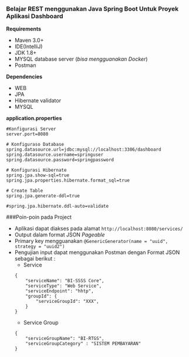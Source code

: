 ### Belajar REST menggunakan Java Spring Boot Untuk Proyek Aplikasi Dashboard

**Requirements**
* Maven 3.0+
* IDE(IntelliJ)
* JDK 1.8+
* MYSQL database server (_bisa mengguanakan Docker_)
* Postman 

**Dependencies**
* WEB
* JPA
* Hibernate validator
* MYSQL

**application.properties**
```$xslt
#Konfigurasi Server
server.port=8080

# Konfiguraso Database
spring.datasource.url=jdbc:mysql://localhost:3306/dashboard
spring.datasource.username=springuser
spring.datasource.password=springpassword

# Konfigurasi Hibernate
spring.jpa.show-sql=true
spring.jpa.properties.hibernate.format_sql=true

# Create Table
spring.jpa.generate-ddl=true

#spring.jpa.hibernate.ddl-auto=validate
```
###Poin-poin pada Project
* Aplikasi dapat diakses pada alamat `http://localhost:8080/services/`
* Output dalam format JSON _Pageable_
* Primary key mengguanakan `@GenericGenerator(name = "uuid", strategy = "uuid2")`
* Pengujian input dapat menggunakan Postman dengan Format JSON sebagai berikut :
    * Service
    ```
    {
    	"serviceName": "BI-SSSS Core",
    	"serviceType": "Web Service",
    	"serviceEndpoint": "hhtp",
    	"groupId": {
    		"serviceGroupId": "XXX",
    	}
    }
    ```
    * Service Group
    ```
    {
    	"serviceGroupName": "BI-RTGS",
    	"serviceGroupCategory" : "SISTEM PEMBAYARAN"
    }
    
    ```

    
